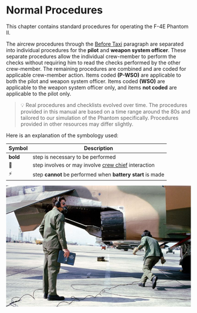 # Normal Procedures

This chapter contains standard procedures for operating the F-4E Phantom II.

The aircrew procedures through the [Before Taxi](taxi.md#before-taxi) paragraph
are separated into individual procedures for the **pilot** and **weapon system
officer**. These separate procedures allow the individual crew-member to perform
the checks without requiring him to read the checks performed by the other
crew-member. The remaining procedures are combined and are coded for applicable
crew-member action. Items coded **(P-WSO)** are applicable to both the pilot and
weapon system officer. Items coded **(WSO)** are applicable to the weapon system
officer only, and items **not coded** are applicable to the pilot only.

> 💡 Real procedures and checklists evolved over time. The procedures provided
> in this manual are based on a time range around the 80s and tailored to our
> simulation of the Phantom specifically. Procedures provided in other resources
> may differ slightly.

Here is an explanation of the symbology used:

| Symbol   | Description                                                                      |
| -------- | -------------------------------------------------------------------------------- |
| **bold** | step is necessary to be performed                                                |
| 🔧       | step involves or may involve [crew chief](../crew_chief/overview.md) interaction |
| ⚡       | step **cannot** be performed when **battery start** is made                      |

![real_life_crew_with_manual](../img/real_life_crew_with_manual.jpg)
